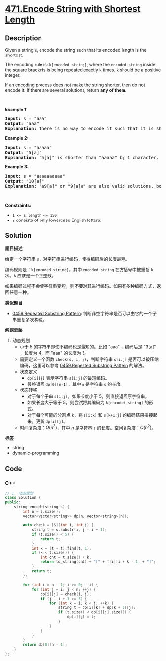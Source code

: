 # [471.Encode String with Shortest Length](https://leetcode.com/problems/encode-string-with-shortest-length/description/)

## Description

<p>Given a string <code>s</code>, encode the string such that its encoded length is the shortest.</p>

<p>The encoding rule is: <code>k[encoded_string]</code>, where the <code>encoded_string</code> inside the square brackets is being repeated exactly <code>k</code> times. <code>k</code> should be a positive integer.</p>

<p>If an encoding process does not make the string shorter, then do not encode it. If there are several solutions, return <strong>any of them</strong>.</p>

<p>&nbsp;</p>
<p><strong class="example">Example 1:</strong></p>

<pre>
<strong>Input:</strong> s = &quot;aaa&quot;
<strong>Output:</strong> &quot;aaa&quot;
<strong>Explanation:</strong> There is no way to encode it such that it is shorter than the input string, so we do not encode it.
</pre>

<p><strong class="example">Example 2:</strong></p>

<pre>
<strong>Input:</strong> s = &quot;aaaaa&quot;
<strong>Output:</strong> &quot;5[a]&quot;
<strong>Explanation:</strong> &quot;5[a]&quot; is shorter than &quot;aaaaa&quot; by 1 character.
</pre>

<p><strong class="example">Example 3:</strong></p>

<pre>
<strong>Input:</strong> s = &quot;aaaaaaaaaa&quot;
<strong>Output:</strong> &quot;10[a]&quot;
<strong>Explanation:</strong> &quot;a9[a]&quot; or &quot;9[a]a&quot; are also valid solutions, both of them have the same length = 5, which is the same as &quot;10[a]&quot;.
</pre>

<p>&nbsp;</p>
<p><strong>Constraints:</strong></p>

<ul>
  <li><code>1 &lt;= s.length &lt;= 150</code></li>
  <li><code>s</code> consists of only lowercase English letters.</li>
</ul>

## Solution

**题目描述**

给定一个字符串 `s`，对字符串进行编码，使得编码后的长度最短。

编码规则是：`k[encoded_string]`，其中 `encoded_string` 在方括号中被重复 `k` 次。`k` 应该是一个正整数。

如果编码过程不会使字符串变短，则不要对其进行编码。如果有多种编码方式，返回任意一种。

**类似题目**

- [0459.Repeated Substring Pattern](0459.repeated-substring-pattern.md): 判断非空字符串是否可以由它的一个子串重复多次构成。

**解题思路**

1. 动态规划
   - 小于 5 的字符串即使不编码也是最短的。比如 "aaa" ，编码后是 "3[a]" ，长度为 4，而 "aaa" 的长度为 3。
   - 需要定义一个函数 `check(s, i, j)`，判断字符串 `s[i:j]` 是否可以被压缩编码，这里可以参考 [0459.Repeated Substring Pattern](0459.repeated-substring-pattern.md) 的解法。
   - 状态定义
     - `dp[i][j]` 表示字符串 `s[i:j]` 的最短编码。
     - 最终返回 `dp[0][n-1]`，其中 `n` 是字符串 `s` 的长度。
   - 状态转移
     - 对于每个子串 `s[i:j]`，如果长度小于 5，则直接返回原字符串。
     - 如果长度大于等于 5，则尝试将其编码为 `k[encoded_string]` 的形式。
     - 对于每个可能的分割点 `k`，将 `s[i:k]` 和 `s[k+1:j]` 的编码结果拼接起来，更新 `dp[i][j]`。
   - 时间复杂度：$O(n^3)$，其中 $n$ 是字符串 `s` 的长度。空间复杂度：$O(n^2)$。

**标签**

- string
- dynamic-programming

<!-- code start -->
## Code

### C++

```cpp
// 1. 动态规划
class Solution {
public:
    string encode(string s) {
        int n = s.size();
        vector<vector<string>> dp(n, vector<string>(n));

        auto check = [&](int i, int j) {
            string t = s.substr(i, j - i + 1);
            if (t.size() < 5) {
                return t;
            }
            int k = (t + t).find(t, 1);
            if (k < t.size()) {
                int cnt = t.size() / k;
                return to_string(cnt) + "[" + f[i][i + k - 1] + "]";
            }
            return t;
        };

        for (int i = n - 1; i >= 0; --i) {
            for (int j = i; j < n; ++j) {
                dp[i][j] = check(i, j);
                if (j - i + 1 >= 5) {
                    for (int k = i; k < j; ++k) {
                        string t = dp[i][k] + dp[k + 1][j];
                        if (t.size() < dp[i][j].size()) {
                            dp[i][j] = t;
                        }
                    }
                }
            }
        }
        return dp[0][n - 1];
    }
};
```

<!-- code end -->
